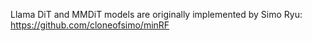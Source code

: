 Llama DiT and MMDiT models are originally implemented by Simo Ryu: https://github.com/cloneofsimo/minRF 